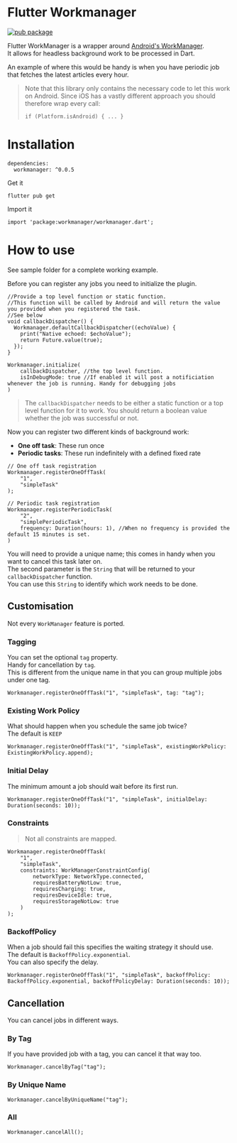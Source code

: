 # Flutter Workmanager
[![pub package](https://img.shields.io/pub/v/workmanager.svg)](https://pub.dartlang.org/packages/workmanager)

Flutter WorkManager is a wrapper around [Android's WorkManager](https://developer.android.com/topic/libraries/architecture/workmanager).  
It allows for headless background work to be processed in Dart.  

An example of where this would be handy is when you have periodic job that fetches the latest articles every hour.  

> Note that this library only contains the necessary code to let this work on Android. Since iOS has a vastly different approach you should therefore wrap every call:  
>
> `if (Platform.isAndroid) { ... }`

# Installation

```
dependencies:
  workmanager: ^0.0.5
```

Get it

```
flutter pub get
```

Import it

```
import 'package:workmanager/workmanager.dart';
```

# How to use

See sample folder for a complete working example.

Before you can register any jobs you need to initialize the plugin.

```
//Provide a top level function or static function.
//This function will be called by Android and will return the value you provided when you registered the task.
//See below
void callbackDispatcher() {
  Workmanager.defaultCallbackDispatcher((echoValue) {
    print("Native echoed: $echoValue");
    return Future.value(true);
  });
}

Workmanager.initialize(
    callbackDispatcher, //the top level function.
    isInDebugMode: true //If enabled it will post a notificiation whenever the job is running. Handy for debugging jobs
)
```

> The `callbackDispatcher` needs to be either a static function or a top level function for it to work.
> You should return a boolean value whether the job was successful or not. 

Now you can register two different kinds of background work:
- **One off task**: These run once
- **Periodic tasks**: These run indefinitely with a defined fixed rate

```
// One off task registration
Workmanager.registerOneOffTask(
    "1", 
    "simpleTask"
);

// Periodic task registration
Workmanager.registerPeriodicTask(
    "2", 
    "simplePeriodicTask", 
    frequency: Duration(hours: 1), //When no frequency is provided the default 15 minutes is set.
)
```

You will need to provide a unique name; this comes in handy when you want to cancel this task later on.  
The second parameter is the `String` that will be returned to your `callbackDispatcher` function.  
You can use this `String` to identify which work needs to be done.  

## Customisation
Not every `WorkManager` feature is ported.

### Tagging

You can set the optional `tag` property.  
Handy for cancellation by `tag`.  
This is different from the unique name in that you can group multiple jobs under one tag.  

```
Workmanager.registerOneOffTask("1", "simpleTask", tag: "tag");
```

### Existing Work Policy

What should happen when you schedule the same job twice?  
The default is `KEEP`

```
Workmanager.registerOneOffTask("1", "simpleTask", existingWorkPolicy: ExistingWorkPolicy.append);
```

### Initial Delay

The minimum amount a job should wait before its first run.

```
Workmanager.registerOneOffTask("1", "simpleTask", initialDelay: Duration(seconds: 10));
```

### Constraints
> Not all constraints are mapped.

```
Workmanager.registerOneOffTask(
    "1", 
    "simpleTask", 
    constraints: WorkManagerConstraintConfig(
        networkType: NetworkType.connected,
        requiresBatteryNotLow: true,
        requiresCharging: true,
        requiresDeviceIdle: true,
        requiresStorageNotLow: true
    )
);
```

### BackoffPolicy
When a job should fail this specifies the waiting strategy it should use.  
The default is `BackoffPolicy.exponential`.    
You can also specify the delay.  

```
Workmanager.registerOneOffTask("1", "simpleTask", backoffPolicy: BackoffPolicy.exponential, backoffPolicyDelay: Duration(seconds: 10));
```

## Cancellation

You can cancel jobs in different ways.  
### By Tag

If you have provided job with a tag, you can cancel it that way too.  

```
Workmanager.cancelByTag("tag");
```

### By Unique Name
```
Workmanager.cancelByUniqueName("tag");
```

### All

```
Workmanager.cancelAll();
```
